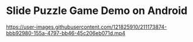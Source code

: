 # Slide Puzzle Game Demo on Android


https://user-images.githubusercontent.com/121825910/211173874-bbb92980-155a-4797-bb46-45c206eb071d.mp4

